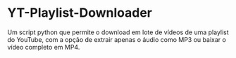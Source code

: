 # YT-Playlist-Downloader
Um script python que permite o download em lote de vídeos de uma playlist do YouTube, com a opção de extrair apenas o áudio como MP3 ou baixar o vídeo completo em MP4.
